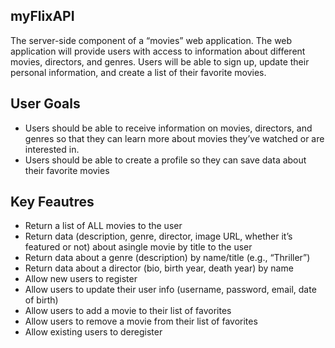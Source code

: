 ## myFlixAPI
The server-side component of a “movies” web application. The web application will provide users with access to information about different movies, directors, and genres. Users will be able to sign up, update their personal information, and create a list of their favorite movies.

## User Goals
* Users should be able to receive information on movies, directors, and genres so that they can learn more about movies they’ve watched or are interested in.
* Users should be able to create a profile so they can save data about their favorite movies

## Key Feautres
* Return a list of ALL movies to the user
* Return data (description, genre, director, image URL, whether it’s featured or not) about asingle movie by title to the user
* Return data about a genre (description) by name/title (e.g., “Thriller”)
* Return data about a director (bio, birth year, death year) by name
* Allow new users to register
* Allow users to update their user info (username, password, email, date of birth)
* Allow users to add a movie to their list of favorites
* Allow users to remove a movie from their list of favorites
* Allow existing users to deregister
 
